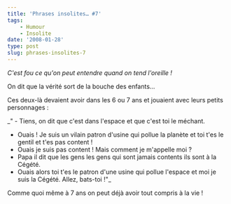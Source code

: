 ```yaml
---
title: 'Phrases insolites… #7'
tags:
    - Humour
    - Insolite
date: '2008-01-28'
type: post
slug: phrases-insolites-7
---
```


_C'est fou ce qu'on peut entendre quand on tend l'oreille&nbsp;!_

<!-- more -->

On dit que la vérité sort de la bouche des enfants…

Ces deux-là devaient avoir dans les 6 ou 7 ans et jouaient avec leurs petits personnages&nbsp;:

\_" - Tiens, on dit que c'est dans l'espace et que c'est toi le méchant.

* Ouais&nbsp;! Je suis un vilain patron d'usine qui pollue la planète et toi t'es le gentil et t'es pas content&nbsp;!
* Ouais je suis pas content&nbsp;! Mais comment je m'appelle moi&nbsp;?
* Papa il dit que les gens les gens qui sont jamais contents ils sont à la Cégété.
* Ouais alors toi t'es le patron d'une usine qui pollue l'espace et moi je suis la Cégété. Allez, bats-toi&nbsp;!"\_

Comme quoi même à 7 ans on peut déjà avoir tout compris à la vie&nbsp;!
